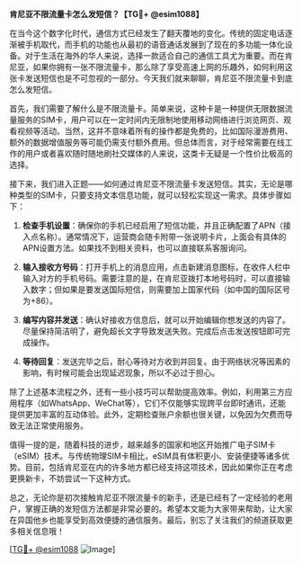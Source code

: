 **肯尼亚不限流量卡怎么发短信？【TG💪+ @esim1088】**

在当今这个数字化时代，通信方式已经发生了翻天覆地的变化。传统的固定电话逐渐被手机取代，而手机的功能也从最初的语音通话发展到了现在的多功能一体化设备。对于生活在海外的华人来说，选择一款适合自己的通信工具尤为重要。而在肯尼亚，如果你拥有一张不限流量卡，那么除了享受高速上网的乐趣外，如何利用这张卡发送短信也是不可忽视的一部分。今天我们就来聊聊，肯尼亚不限流量卡到底怎么发短信。

首先，我们需要了解什么是不限流量卡。简单来说，这种卡是一种提供无限数据流量服务的SIM卡，用户可以在一定时间内无限制地使用移动网络进行浏览网页、观看视频等活动。当然，这并不意味着所有的操作都是免费的，比如国际漫游费用、额外的数据增值服务等可能仍需支付额外费用。但总体而言，对于经常需要在线工作的用户或者喜欢随时随地刷社交媒体的人来说，这类卡无疑是一个性价比极高的选择。

接下来，我们进入正题——如何通过肯尼亚不限流量卡发送短信。其实，无论是哪种类型的SIM卡，只要支持文本信息功能，就可以轻松实现这一需求。具体步骤如下：

1. **检查手机设置**：确保你的手机已经启用了短信功能，并且正确配置了APN（接入点名称）。通常情况下，运营商会随卡附带一张说明卡片，上面会有具体的APN设置方法。如果找不到相关资料，也可以直接联系客服询问。

2. **输入接收方号码**：打开手机上的消息应用，点击新建消息图标，在收件人栏中输入对方的手机号码。需要注意的是，在肯尼亚拨打本地号码时，可以直接输入数字；但如果是要发送国际短信，则需要加上国家代码（如中国的国际区号为+86）。

3. **编写内容并发送**：确认好接收方信息后，就可以开始编辑你想发送的内容了。尽量保持简洁明了，避免超长文字导致发送失败。完成后点击发送按钮即可完成操作。

4. **等待回复**：发送完毕之后，耐心等待对方收到并回复。由于网络状况等因素的影响，有时候可能会出现延迟现象，所以不必过于担心。

除了上述基本流程之外，还有一些小技巧可以帮助提高效率。例如，利用第三方应用程序（如WhatsApp、WeChat等），它们不仅能够实现跨平台即时通讯，还能提供更加丰富的互动体验。此外，定期检查账户余额也很关键，以免因为欠费而导致无法正常使用服务。

值得一提的是，随着科技的进步，越来越多的国家和地区开始推广电子SIM卡（eSIM）技术。与传统物理SIM卡相比，eSIM具有体积更小、安装便捷等诸多优势。目前，包括肯尼亚在内的许多地方都已经支持这项技术，因此如果你正在考虑更换新卡，不妨尝试一下这种方式。

总之，无论你是初次接触肯尼亚不限流量卡的新手，还是已经有了一定经验的老用户，掌握正确的发短信方法都是非常必要的。希望本文能为大家带来帮助，让大家在异国他乡也能享受到高效便捷的通信服务。最后，别忘了关注我们的频道获取更多相关信息哦！

[[TG💪+ @esim1088](https://t.me/s/esim1088) ![Image](https://i.postimg.cc/4NQfJmqS/Snipaste-2025-05-13-00-14-12.png)]